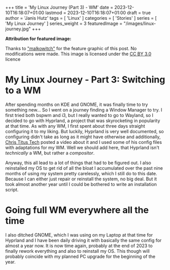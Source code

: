 +++
title = 'My Linux Journey (Part 3) - WM'
date = 2023-12-10T16:18:07+01:00
lastmod = 2023-12-10T16:18:07+01:00
draft = true
author = 'Janis Hutz'
tags = [ 'Linux' ]
categories = [ 'Stories' ]
series = [ 'My Linux Journey' ]
series_weight = 3
featuredImage = "/images/linux-journey.jpg"
+++

**Attribution for featured image:**

Thanks to ["malkowitch"](https://www.deviantart.com/malkowitch/gallery) for the feature graphic of this post. No modifications were made. This image is licensed under the [CC BY 3.0](https://creativecommons.org/licenses/by/3.0/) licence


# My Linux Journey - Part 3: Switching to a WM
After spending months on KDE and GNOME, it was finally time to try something new... So I went on a journey finding a Window Manager to try. I first tried both bspwm and i3, but I really wanted to go to Wayland, so I decided to go with Hyprland, a project that was skyrocketing in popularity at that time. As with any WM, I first spent about three days straight configuring it to my liking. But luckily, Hyprland is very well documented, so configuring didn't take as long as it might have otherwise and additionally, [Chris Titus Tech](https://christitus.com) posted a video about it and I used some of his config files with adaptations for my WM. Well we should add here, that Hyprland isn't *technically* a WM, but rather a *compositor*. 

Anyway, this all lead to a lot of things that had to be figured out. I also reinstalled my OS to get rid of all the bloat I accumulated over the past nine months of using my system pretty carelessly, which I still do to this date. Because I can either just repair or reinstall the system, no big deal. But it took almost another year until I could be bothered to write an installation script. 

# Going full WM everywhere all the time
I also ditched GNOME, which I was using on my Laptop at that time for Hyprland and I have been daily driving it with basically the same config for almost a year now. It is now time again, probably at the end of 2023 to finally rework everything and also to reinstall my OS. This though will probably coincide with my planned PC upgrade for the beginning of the year. 